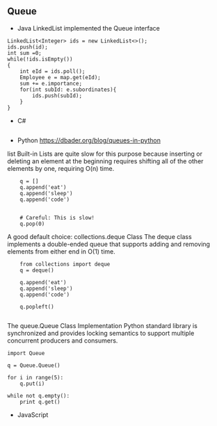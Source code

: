 ## Queue
- Java
LinkedList implemented the Queue interface
```
LinkedList<Integer> ids = new LinkedList<>();
ids.push(id);
int sum =0;
while(!ids.isEmpty())
{
    int eId = ids.poll();
    Employee e = map.get(eId);
    sum += e.importance;
    for(int subId: e.subordinates){
        ids.push(subId);
    }
}

```
- C#
```  

```
- Python
https://dbader.org/blog/queues-in-python

list Built-in
Lists are quite slow for this purpose because inserting or deleting an element at the beginning requires shifting all of the other elements by one, requiring O(n) time.
```
    q = []
    q.append('eat')
    q.append('sleep')
    q.append('code')

   
    # Careful: This is slow!
    q.pop(0)
```
A good default choice: collections.deque Class
The deque class implements a double-ended queue that supports adding and removing elements from either end in O(1) time.
```
    from collections import deque
    q = deque()

    q.append('eat')
    q.append('sleep')
    q.append('code')

    q.popleft()
    
```
The queue.Queue Class
Implementation Python standard library is synchronized and provides locking semantics to support multiple concurrent producers and consumers.
```
import Queue

q = Queue.Queue()

for i in range(5):
    q.put(i)

while not q.empty():
    print q.get()
```    
- JavaScript
```
```